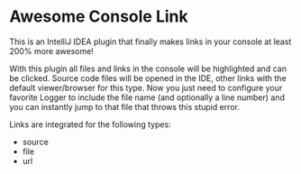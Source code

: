 Awesome Console Link
====================

This is an IntelliJ IDEA plugin that finally makes links in your console at least 200% more awesome!

With this plugin all files and links in the console will be highlighted and can be clicked. Source code files will be opened in the IDE, other links with the default viewer/browser for this type.
Now you just need to configure your favorite Logger to include the file name (and optionally a line number) and you can instantly jump to that file that throws this stupid error.


Links are integrated for the following types:
- source
- file
- url
